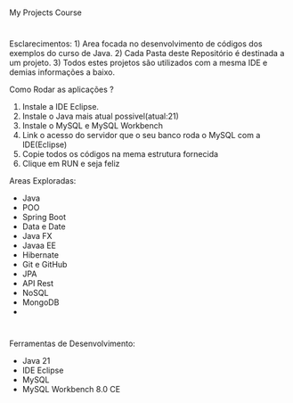 <h1></h1>
My Projects Course

<h1></h1>
Esclarecimentos:
1) Area focada no desenvolvimento de códigos dos exemplos do curso de Java.
2) Cada Pasta deste Repositório é destinada a um projeto.
3) Todos estes projetos são utilizados com a mesma IDE e demias informações a baixo.

Como Rodar as aplicações ?
1) Instale a IDE Eclipse.
2) Instale o Java mais atual possivel(atual:21)
3) Instale o MySQL e MySQL Workbench
4) Link o acesso do servidor que o seu banco roda o MySQL com a IDE(Eclipse)
5) Copie todos os códigos na mema estrutura fornecida
6) Clique em RUN e seja feliz

Areas Exploradas:
- Java
- POO
- Spring Boot
- Data e Date
- Java FX
- Javaa EE
- Hibernate
- Git e GitHub
- JPA
- API Rest
- NoSQL
- MongoDB
- 
<h1></h1>

Ferramentas de Desenvolvimento:
- Java 21
- IDE Eclipse
- MySQL
- MySQL Workbench 8.0 CE

<h1></h1>
